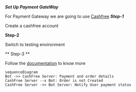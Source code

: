 ***Set Up Payment GateWay***

For Payment Gateway we are going to use [Cashfree](https://www.cashfree.com/payment-gateway-india/)
***Step-1***

Create a cashfree account 

**Step-2**

Switch to testing environment

** Step-3 **

Follow the [documentation](https://docs.cashfree.com/reference/pg-new-apis-endpoint) to know more


```mermaid
sequenceDiagram
Bot ->> CashFree Server: Payment and order details
CashFree Server --x Bot: Order is not Created
CashFree Server ->> Bot Server: Notify User payment status
```